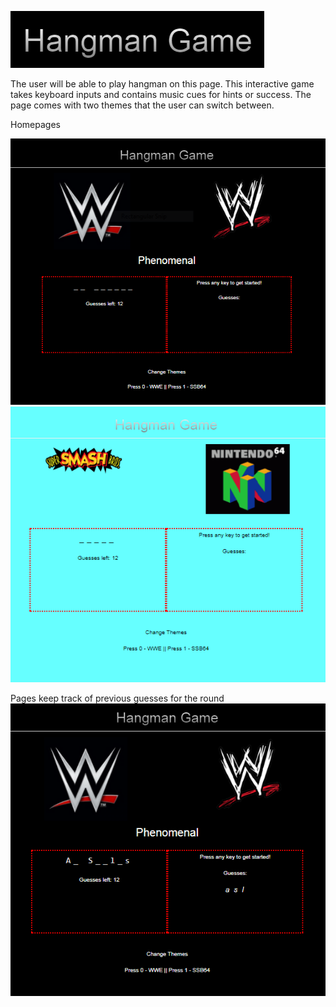 ![Title](/assets/images/Hangman.PNG)

The user will be able to play hangman on this page. This interactive game takes keyboard inputs and contains music cues for hints or success. The page comes with two themes that the user can switch between.

Homepages

![Home0](/assets/images/Hangman-Home0.PNG)
![Home1](/assets/images/Hangman-Home1.PNG)


Pages keep track of previous guesses for the round
![Home](/assets/images/Hangman-guess.PNG)
